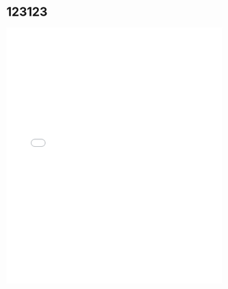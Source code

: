 # 123123
<iframe src="lab\1.Aigis-sig算法设计文档.pdf" width="100%" height="600px" style="border: none;">
</iframe>